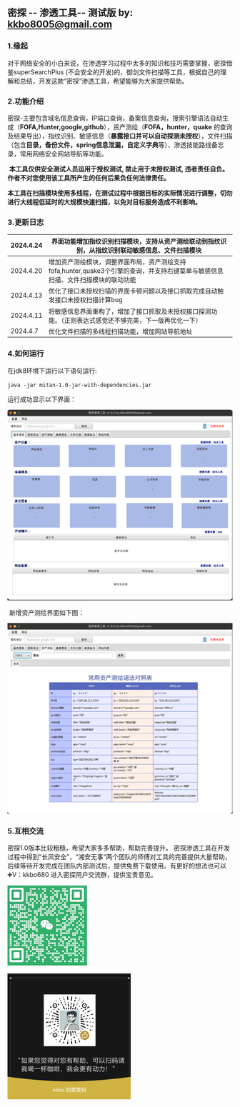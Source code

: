 ## 密探 -- 渗透工具-- 测试版     by: kkbo8005@gmail.com

### 1.缘起

  对于网络安全的小白来说，在渗透学习过程中太多的知识和技巧需要掌握，密探借鉴superSearchPlus (不会安全的开发)的，御剑文件扫描等工具，根据自己的理解和总结，开发这款“密探”渗透工具，希望能够为大家提供帮助。

### 2.功能介绍

  密探-主要包含域名信息查询，IP端口查询，备案信息查询，搜索引擎语法自动生成（**FOFA,Hunter,google,github**），资产测绘（**FOFA，hunter，quake** 的查询及结果导出），指纹识别、敏感信息（**暴露接口并可以自动探测未授权**），文件扫描（包含**目录，备份文件，spring信息泄漏，自定义字典**等）、渗透技能路线备忘录，常用网络安全网站导航等功能。

​       **本工具仅供安全测试人员运用于授权测试, 禁止用于未授权测试, 违者责任自负。作者不对您使用该工具所产生的任何后果负任何法律责任。**  

​       **本工具在扫描模块使用多线程，在测试过程中根据目标的实际情况进行调整，切勿进行大线程低延时的大规模快速扫描，以免对目标服务造成不利影响。**

### 3.更新日志

| 2024.4.24 | 界面功能增加指纹识别扫描模块，支持从资产测绘联动到指纹识别，从指纹识别联动敏感信息、文件扫描模块 |
| --------- | ------------------------------------------------------------ |
| 2024.4.20 | 增加资产测绘模块，调整界面布局，资产测绘支持fofa,hunter,quake3个引擎的查询，并支持右键菜单与敏感信息扫描、文件扫描模块的联动功能 |
| 2024.4.13 | 优化了接口未授权扫描的界面卡顿问题以及接口抓取完成自动触发接口未授权扫描计算bug |
| 2024.4.11 | 将敏感信息界面重构了，增加了接口抓取及未授权接口探测功能。（正则表达式感觉还不够完美，下一版再优化一下） |
| 2024.4.7  | 优化文件扫描的多线程扫描功能，增加网站导航地址               |

###  4.如何运行

 在jdk8环境下运行以下语句运行:

```
java -jar mitan-1.0-jar-with-dependencies.jar
```

运行成功显示以下界面：

![image-20240420213919203](Readme.assets/image-20240420213919203.png)

​    新增资产测绘界面如下图：

![image-20240420214255033](Readme.assets/image-20240420214255033.png)



### 5.互相交流

密探1.0版本比较粗糙，希望大家多多帮助，帮助完善提升。 密探渗透工具在开发过程中得到“长风安全”，“湘安无事“两个团队的师傅对工具的完善提供大量帮助，后续等待开发完成在团队内部测试后，提供免费下载使用。有更好的想法也可以➕V：kkbo680  进入密探用户交流群，提供宝贵意见。 

![image-20240406180609618](Readme.assets/image-20240406180609618.png)

![image-20240421225749754](Readme.assets/image-20240421225749754.png)